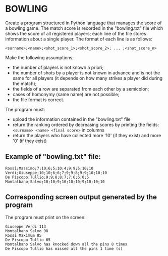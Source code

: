# BOWLING

Create a program structured in Python language that manages the score of a bowling game.
The match score is recorded in the "bowling.txt" file which shows the score of all registered players;
each line of the file stores information about a single player.
The format of each line is as follows:

    <surname>;<name>;<shot_score_1>;<shot_score_2>; ... ;<shot_score_n>

Make the following assumptions:

- the number of players is not known a priori;
- the number of shots by a player is not known in advance and is not the same for all players (it depends on how many strikes
  a player did during the match);
- the fields of a row are separated from each other by a semicolon;
- cases of homonymy (same name) are not possible;
- the file format is correct.

The program must:

- upload the information contained in the "bowling.txt" file
- return the ranking ordered by decreasing scores by printing the fields: 
  `<surname> <name> <final score>` in columns
- return the players who have collected more '10' (if they exist) and more '0' (if they exist)

## Example of "bowling.txt" file:

    Rossi;Massimo;7;10;6;5;10;4;9;9;5;10;10  
    Verdi;Giuseppe;10;10;6;6;7;9;9;8;9;9;10;10;10  
    De Piscopo;Tullio;9;9;8;8;7;7;6;6;0;5  
    Montalbano;Salvo;10;10;9;10;10;10;9;10;10;10  

## Corresponding screen output generated by the program

The program must print on the screen:

    Giuseppe Verdi 113  
    Montalbano Salvo 98  
    Rossi Maximum 85  
    De Piscopo Tullio 65  
    Montalbano Salvo has knocked down all the pins 8 times  
    De Piscopo Tullio has missed all the pins 1 time (s)   
